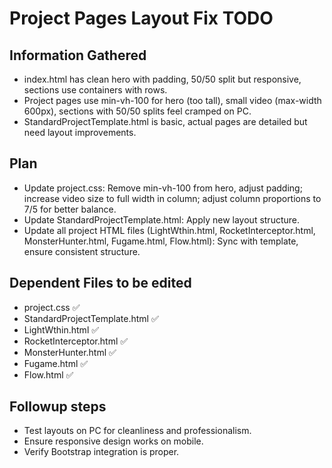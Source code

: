 # Project Pages Layout Fix TODO

## Information Gathered
- index.html has clean hero with padding, 50/50 split but responsive, sections use containers with rows.
- Project pages use min-vh-100 for hero (too tall), small video (max-width 600px), sections with 50/50 splits feel cramped on PC.
- StandardProjectTemplate.html is basic, actual pages are detailed but need layout improvements.

## Plan
- Update project.css: Remove min-vh-100 from hero, adjust padding; increase video size to full width in column; adjust column proportions to 7/5 for better balance.
- Update StandardProjectTemplate.html: Apply new layout structure.
- Update all project HTML files (LightWthin.html, RocketInterceptor.html, MonsterHunter.html, Fugame.html, Flow.html): Sync with template, ensure consistent structure.

## Dependent Files to be edited
- project.css ✅
- StandardProjectTemplate.html ✅
- LightWthin.html ✅
- RocketInterceptor.html ✅
- MonsterHunter.html ✅
- Fugame.html ✅
- Flow.html ✅

## Followup steps
- Test layouts on PC for cleanliness and professionalism.
- Ensure responsive design works on mobile.
- Verify Bootstrap integration is proper.
